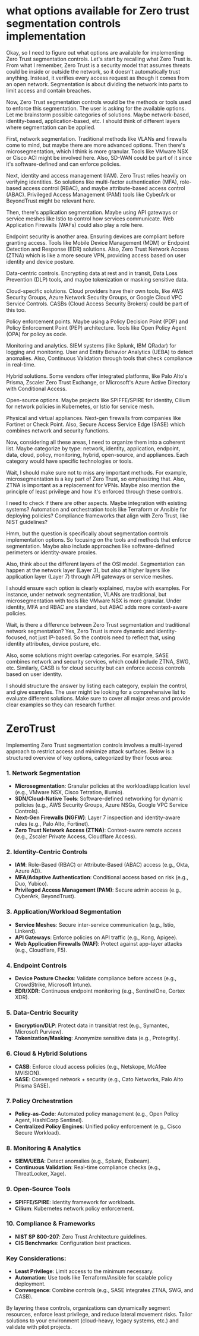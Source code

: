 # what options available for Zero trust segmentation controls implementation

Okay, so I need to figure out what options are available for implementing Zero Trust segmentation controls. Let's start by recalling what Zero Trust is. From what I remember, Zero Trust is a security model that assumes threats could be inside or outside the network, so it doesn't automatically trust anything. Instead, it verifies every access request as though it comes from an open network. Segmentation is about dividing the network into parts to limit access and contain breaches.

Now, Zero Trust segmentation controls would be the methods or tools used to enforce this segmentation. The user is asking for the available options. Let me brainstorm possible categories of solutions. Maybe network-based, identity-based, application-based, etc. I should think of different layers where segmentation can be applied.

First, network segmentation. Traditional methods like VLANs and firewalls come to mind, but maybe there are more advanced options. Then there's microsegmentation, which I think is more granular. Tools like VMware NSX or Cisco ACI might be involved here. Also, SD-WAN could be part of it since it's software-defined and can enforce policies.

Next, identity and access management (IAM). Zero Trust relies heavily on verifying identities. So solutions like multi-factor authentication (MFA), role-based access control (RBAC), and maybe attribute-based access control (ABAC). Privileged Access Management (PAM) tools like CyberArk or BeyondTrust might be relevant here.

Then, there's application segmentation. Maybe using API gateways or service meshes like Istio to control how services communicate. Web Application Firewalls (WAFs) could also play a role here.

Endpoint security is another area. Ensuring devices are compliant before granting access. Tools like Mobile Device Management (MDM) or Endpoint Detection and Response (EDR) solutions. Also, Zero Trust Network Access (ZTNA) which is like a more secure VPN, providing access based on user identity and device posture.

Data-centric controls. Encrypting data at rest and in transit, Data Loss Prevention (DLP) tools, and maybe tokenization or masking sensitive data.

Cloud-specific solutions. Cloud providers have their own tools, like AWS Security Groups, Azure Network Security Groups, or Google Cloud VPC Service Controls. CASBs (Cloud Access Security Brokers) could be part of this too.

Policy enforcement points. Maybe using a Policy Decision Point (PDP) and Policy Enforcement Point (PEP) architecture. Tools like Open Policy Agent (OPA) for policy as code.

Monitoring and analytics. SIEM systems (like Splunk, IBM QRadar) for logging and monitoring. User and Entity Behavior Analytics (UEBA) to detect anomalies. Also, Continuous Validation through tools that check compliance in real-time.

Hybrid solutions. Some vendors offer integrated platforms, like Palo Alto's Prisma, Zscaler Zero Trust Exchange, or Microsoft's Azure Active Directory with Conditional Access.

Open-source options. Maybe projects like SPIFFE/SPIRE for identity, Cilium for network policies in Kubernetes, or Istio for service mesh.

Physical and virtual appliances. Next-gen firewalls from companies like Fortinet or Check Point. Also, Secure Access Service Edge (SASE) which combines network and security functions.

Now, considering all these areas, I need to organize them into a coherent list. Maybe categorize by type: network, identity, application, endpoint, data, cloud, policy, monitoring, hybrid, open-source, and appliances. Each category would have specific technologies or tools.

Wait, I should make sure not to miss any important methods. For example, microsegmentation is a key part of Zero Trust, so emphasizing that. Also, ZTNA is important as a replacement for VPNs. Maybe also mention the principle of least privilege and how it's enforced through these controls.

I need to check if there are other aspects. Maybe integration with existing systems? Automation and orchestration tools like Terraform or Ansible for deploying policies? Compliance frameworks that align with Zero Trust, like NIST guidelines?

Hmm, but the question is specifically about segmentation controls implementation options. So focusing on the tools and methods that enforce segmentation. Maybe also include approaches like software-defined perimeters or identity-aware proxies.

Also, think about the different layers of the OSI model. Segmentation can happen at the network layer (Layer 3), but also at higher layers like application layer (Layer 7) through API gateways or service meshes.

I should ensure each option is clearly explained, maybe with examples. For instance, under network segmentation, VLANs are traditional, but microsegmentation with tools like VMware NSX is more granular. Under identity, MFA and RBAC are standard, but ABAC adds more context-aware policies.

Wait, is there a difference between Zero Trust segmentation and traditional network segmentation? Yes, Zero Trust is more dynamic and identity-focused, not just IP-based. So the controls need to reflect that, using identity attributes, device posture, etc.

Also, some solutions might overlap categories. For example, SASE combines network and security services, which could include ZTNA, SWG, etc. Similarly, CASB is for cloud security but can enforce access controls based on user identity.

I should structure the answer by listing each category, explain the control, and give examples. The user might be looking for a comprehensive list to evaluate different solutions. Make sure to cover all major areas and provide clear examples so they can research further.



# ZeroTrust
Implementing Zero Trust segmentation controls involves a multi-layered approach to restrict access and minimize attack surfaces. Below is a structured overview of key options, categorized by their focus area:

### 1. **Network Segmentation**
   - **Microsegmentation**: Granular policies at the workload/application level (e.g., VMware NSX, Cisco Tetration, Illumio).
   - **SDN/Cloud-Native Tools**: Software-defined networking for dynamic policies (e.g., AWS Security Groups, Azure NSGs, Google VPC Service Controls).
   - **Next-Gen Firewalls (NGFW)**: Layer 7 inspection and identity-aware rules (e.g., Palo Alto, Fortinet).
   - **Zero Trust Network Access (ZTNA)**: Context-aware remote access (e.g., Zscaler Private Access, Cloudflare Access).

### 2. **Identity-Centric Controls**
   - **IAM**: Role-Based (RBAC) or Attribute-Based (ABAC) access (e.g., Okta, Azure AD).
   - **MFA/Adaptive Authentication**: Conditional access based on risk (e.g., Duo, Yubico).
   - **Privileged Access Management (PAM)**: Secure admin access (e.g., CyberArk, BeyondTrust).

### 3. **Application/Workload Segmentation**
   - **Service Meshes**: Secure inter-service communication (e.g., Istio, Linkerd).
   - **API Gateways**: Enforce policies on API traffic (e.g., Kong, Apigee).
   - **Web Application Firewalls (WAF)**: Protect against app-layer attacks (e.g., Cloudflare, F5).

### 4. **Endpoint Controls**
   - **Device Posture Checks**: Validate compliance before access (e.g., CrowdStrike, Microsoft Intune).
   - **EDR/XDR**: Continuous endpoint monitoring (e.g., SentinelOne, Cortex XDR).

### 5. **Data-Centric Security**
   - **Encryption/DLP**: Protect data in transit/at rest (e.g., Symantec, Microsoft Purview).
   - **Tokenization/Masking**: Anonymize sensitive data (e.g., Protegrity).

### 6. **Cloud & Hybrid Solutions**
   - **CASB**: Enforce cloud access policies (e.g., Netskope, McAfee MVISION).
   - **SASE**: Converged network + security (e.g., Cato Networks, Palo Alto Prisma SASE).

### 7. **Policy Orchestration**
   - **Policy-as-Code**: Automated policy management (e.g., Open Policy Agent, HashiCorp Sentinel).
   - **Centralized Policy Engines**: Unified policy enforcement (e.g., Cisco Secure Workload).

### 8. **Monitoring & Analytics**
   - **SIEM/UEBA**: Detect anomalies (e.g., Splunk, Exabeam).
   - **Continuous Validation**: Real-time compliance checks (e.g., ThreatLocker, Xage).

### 9. **Open-Source Tools**
   - **SPIFFE/SPIRE**: Identity framework for workloads.
   - **Cilium**: Kubernetes network policy enforcement.

### 10. **Compliance & Frameworks**
   - **NIST SP 800-207**: Zero Trust Architecture guidelines.
   - **CIS Benchmarks**: Configuration best practices.

### Key Considerations:
- **Least Privilege**: Limit access to the minimum necessary.
- **Automation**: Use tools like Terraform/Ansible for scalable policy deployment.
- **Convergence**: Combine controls (e.g., SASE integrates ZTNA, SWG, and CASB).

By layering these controls, organizations can dynamically segment resources, enforce least privilege, and reduce lateral movement risks. Tailor solutions to your environment (cloud-heavy, legacy systems, etc.) and validate with pilot projects.
